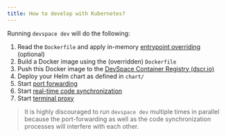 ```yaml
---
title: How to develop with Kubernetes?
---
```


Running `devspace dev` will do the following:
1. Read the `Dockerfile` and apply in-memory [entrypoint overriding](/docs/cli/development/entrypoint-overrides) (optional)
2. Build a Docker image using the (overridden) `Dockerfile`
3. Push this Docker image to the [DevSpace Container Registry (dscr.io)](/docs/cloud/images/dscr-io)
4. Deploy your Helm chart as defined in `chart/`
5. Start [port forwarding](/docs/cli/development/port-forwarding)
6. Start [real-time code synchronization](/docs/cli/development/synchronization)
7. Start [terminal proxy](/docs/cli/development/terminal)

> It is highly discouraged to run `devspace dev` multiple times in parallel because the port-forwarding as well as the code synchronization processes will interfere with each other.
